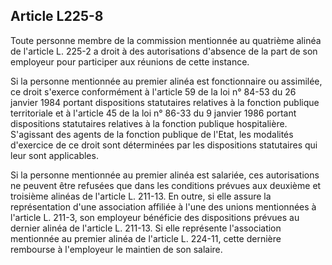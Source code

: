 ## Article L225-8

Toute personne membre de la commission mentionnée au quatrième alinéa de l'article L. 225-2 a droit à des
autorisations d'absence de la part de son employeur pour participer aux réunions de cette instance.

Si la personne mentionnée au premier alinéa est fonctionnaire ou assimilée, ce droit s'exerce conformément
à l'article 59 de la loi n° 84-53 du 26 janvier 1984 portant dispositions statutaires relatives à la fonction
publique territoriale et à l'article 45 de la loi n° 86-33 du 9 janvier 1986 portant dispositions statutaires
relatives à la fonction publique hospitalière. S'agissant des agents de la fonction publique de l'Etat, les
modalités d'exercice de ce droit sont déterminées par les dispositions statutaires qui leur sont applicables.

Si la personne mentionnée au premier alinéa est salariée, ces autorisations ne peuvent être refusées que dans
les conditions prévues aux deuxième et troisième alinéas de l'article L. 211-13. En outre, si elle assure la
représentation d'une association affiliée à l'une des unions mentionnées à l'article L. 211-3, son employeur
bénéficie des dispositions prévues au dernier alinéa de l'article L. 211-13. Si elle représente l'association
mentionnée au premier alinéa de l'article L. 224-11, cette dernière rembourse à l'employeur le maintien de
son salaire.

